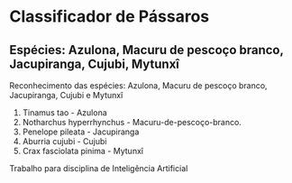 # Classificador de Pássaros
## Espécies: Azulona, Macuru de pescoço branco, Jacupiranga, Cujubi, Mytunxî 

Reconhecimento das espécies: Azulona, Macuru de pescoço branco, Jacupiranga, Cujubi e Mytunxî

1. Tinamus tao - Azulona
2. Notharchus hyperrhynchus - Macuru-de-pescoço-branco.
3. Penelope pileata - Jacupiranga
4. Aburria cujubi - Cujubi
5. Crax fasciolata pinima - Mytunxî 

Trabalho para disciplina de Inteligência Artificial
